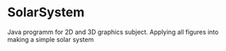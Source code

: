 # SolarSystem
Java programm for 2D and 3D graphics subject. Applying all figures into making a simple solar system

